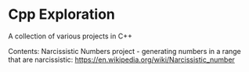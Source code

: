 # Cpp Exploration
A collection of various projects in C++ 

Contents: 
Narcissistic Numbers project - generating numbers in a range that are narcissistic: https://en.wikipedia.org/wiki/Narcissistic_number
